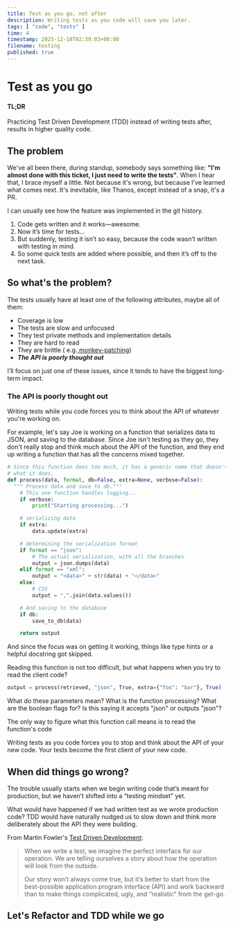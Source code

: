 ```yaml
---
title: Test as you go, not after
description: Writing tests as you code will save you later.
tags: [ "code", "tests" ]
time: 4
timestamp: 2025-12-18T02:39:03+00:00
filename: testing
published: true
---
```


# Test as you go

#### TL;DR

Practicing Test Driven Development (TDD) instead of writing tests after, results in higher
quality code.

## The problem

We've all been there, during standup, somebody says something like:
**"I'm almost done with this ticket, I just need to write the tests"**.
When I hear that, I brace myself a little.
Not because it's wrong, but because I’ve learned what comes next.
It's inevitable, like Thanos, except instead of a snap, it's a PR.

I can usually see how the feature was implemented in the git history.

1. Code gets written and it works—awesome.
2. Now it’s time for tests...
3. But suddenly, testing it isn’t so easy, because the code wasn’t written with testing in mind.
4. So some quick tests are added where possible, and then it’s off to the next task.

## So what's the problem?

The tests usually have at least one of the following attributes, maybe all of them:

- Coverage is low
- The tests are slow and unfocused
- They test private methods and implementation details
- They are hard to read
- They are brittle (
  e.g.,[monkey-patching](https://docs.python.org/3/library/unittest.mock.html#patch))
- **_The API is poorly thought out_**

I’ll focus on just one of these issues, since it tends to have the biggest long-term impact.

### The API is poorly thought out

Writing tests while you code forces you to think about the API of whatever you're working on.

For example, let's say Joe is working on a function that serializes data to JSON,
and saving to the database. Since Joe isn't testing as they go, they don't really stop and
think much about the API of the function, and they end up writing a function that has
all the concerns mixed together.

```python
# Since this function does too much, it has a generic name that doesn't really help people understand
# what it does.
def process(data, format, db=False, extra=None, verbose=False):
  """ Process data and save to db."""
    # This one function handles logging...
    if verbose:
        print("Starting processing...")

    # serializing data
    if extra:
        data.update(extra)

    # determining the serialization format
    if format == "json":
        # The actual serialization, with all the branches
        output = json.dumps(data)
    elif format == "xml":
        output = "<data>" + str(data) + "</data>"
    else:
        # CSV
        output = ",".join(data.values())

    # And saving to the database
    if db:
        save_to_db(data)

    return output
```

And since the focus was on getting it working, things like type hints or a helpful docstring got
skipped.

Reading this function is not too difficult, but what happens when you try to read the client code?

```python
output = process(retrieved, "json", True, extra={"foo": "bar"}, True)
```

What do these parameters mean? What is the function processing? What are the boolean flags for?
Is this saying it accepts "json" or outputs "json"?

The only way to figure what this function call means is to read the function's code

Writing tests as you code forces you to stop and think about the API of your new code. Your
tests become the first client of your new code.

## When did things go wrong?

The trouble usually starts when we begin writing code that’s meant for production, but we haven’t
shifted into a “testing mindset” yet.

What would have happened if we had written test as we wrote production code?
TDD would have naturally nudged us to slow down and think more deliberately about the API they
were building.

From Martin
Fowler's [Test Driven Development](https://martinfowler.com/articles/ruby.html#TestDrivenDevelopment):

> When we write a test, we imagine the perfect interface for our operation. We are telling ourselves
> a story about how the operation will look from the outside.
>
> Our story won’t always come true, but
> it’s better to start from the best-possible application program interface (API) and work backward
> than to make things complicated, ugly, and “realistic” from the get-go.

## Let's Refactor and TDD while we go

```python

```


